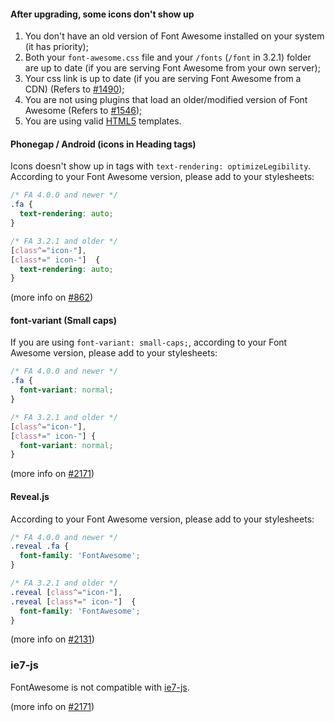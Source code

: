 #### After upgrading, some icons don't show up
1. You don't have an old version of Font Awesome installed on your system (it has priority);
2. Both your `font-awesome.css` file and your `/fonts` (`/font` in 3.2.1) folder are up to date (if you are serving Font Awesome from your own server);
3. Your css link is up to date (if you are serving Font Awesome from a CDN) (Refers to [#1490](https://github.com/FortAwesome/Font-Awesome/issues/1490));
4. You are not using plugins that load an older/modified version of Font Awesome (Refers to [#1546]( https://github.com/FortAwesome/Font-Awesome/issues/1546));
5. You are using valid [HTML5](http://www.w3.org/TR/html5/introduction.html#a-quick-introduction-to-html) templates.


#### Phonegap / Android (icons in Heading tags)
Icons doesn't show up in tags with `text-rendering: optimizeLegibility`. According to your Font Awesome version, please add to your stylesheets:
```css
/* FA 4.0.0 and newer */
.fa {
  text-rendering: auto;
}

/* FA 3.2.1 and older */
[class^="icon-"],
[class*=" icon-"]  {
  text-rendering: auto;
}
```

(more info on [#862](https://github.com/FortAwesome/Font-Awesome/pull/862))


#### font-variant (Small caps)
If you are using `font-variant: small-caps;`, according to your Font Awesome version, please add to your stylesheets:

```css
/* FA 4.0.0 and newer */
.fa {
  font-variant: normal;
}

/* FA 3.2.1 and older */
[class^="icon-"],
[class*=" icon-"] {
  font-variant: normal;
}
```

(more info on [#2171](https://github.com/FortAwesome/Font-Awesome/issues/2171))


#### Reveal.js
According to your Font Awesome version, please add to your stylesheets:

```css
/* FA 4.0.0 and newer */
.reveal .fa {
  font-family: 'FontAwesome';
}

/* FA 3.2.1 and older */
.reveal [class^="icon-"],
.reveal [class*=" icon-"]  {
  font-family: 'FontAwesome';
}
```

(more info on [#2131](https://github.com/FortAwesome/Font-Awesome/pull/2131))


### ie7-js
FontAwesome is not compatible with [ie7-js](https://code.google.com/p/ie7-js/).

(more info on [#2171](https://github.com/FortAwesome/Font-Awesome/issues/2821))